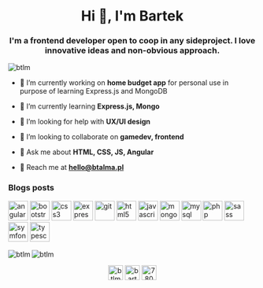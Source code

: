 <h1 align="center">Hi 👋, I'm Bartek</h1>
<h3 align="center">I'm a frontend developer open to coop in any sideproject. I love innovative ideas and non-obvious approach.</h3>

<p align="left"> <img src="https://komarev.com/ghpvc/?username=btlm" alt="btlm" /> </p>

- 🔭 I’m currently working on **home budget app** for personal use in purpose of learning Express.js and MongoDB

- 🌱 I’m currently learning **Express.js, Mongo**

- 🤔 I’m looking for help with **UX/UI design**

- 👯 I’m looking to collaborate on **gamedev, frontend**

- 💬 Ask me about **HTML, CSS, JS, Angular**

- 📧 Reach me at **hello@btalma.pl**

### Blogs posts
<!-- BLOG-POST-LIST:START -->
<!-- BLOG-POST-LIST:END -->

<p align="left"><img src="https://devicons.github.io/devicon/devicon.git/icons/angularjs/angularjs-original.svg" alt="angularjs" width="40" height="40"/> <img src="https://devicons.github.io/devicon/devicon.git/icons/bootstrap/bootstrap-plain.svg" alt="bootstrap" width="40" height="40"/> <img src="https://devicons.github.io/devicon/devicon.git/icons/css3/css3-original-wordmark.svg" alt="css3" width="40" height="40"/> <img src="https://devicons.github.io/devicon/devicon.git/icons/express/express-original-wordmark.svg" alt="express" width="40" height="40"/> <img src="https://www.vectorlogo.zone/logos/git-scm/git-scm-icon.svg" alt="git" width="40" height="40"/> <img src="https://devicons.github.io/devicon/devicon.git/icons/html5/html5-original-wordmark.svg" alt="html5" width="40" height="40"/> <img src="https://devicons.github.io/devicon/devicon.git/icons/javascript/javascript-original.svg" alt="javascript" width="40" height="40"/> <img src="https://devicons.github.io/devicon/devicon.git/icons/mongodb/mongodb-original-wordmark.svg" alt="mongodb" width="40" height="40"/> <img src="https://devicons.github.io/devicon/devicon.git/icons/mysql/mysql-original-wordmark.svg" alt="mysql" width="40" height="40"/> <img src="https://devicons.github.io/devicon/devicon.git/icons/php/php-original.svg" alt="php" width="40" height="40"/> <img src="https://devicons.github.io/devicon/devicon.git/icons/sass/sass-original.svg" alt="sass" width="40" height="40"/> <img src="https://symfony.com/logos/symfony_black_03.svg" alt="symfony" width="40" height="40"/> <img src="https://devicons.github.io/devicon/devicon.git/icons/typescript/typescript-original.svg" alt="typescript" width="40" height="40"/></p><img align="left" src="https://github-readme-stats.vercel.app/api/top-langs/?username=btlm&layout=compact&hide=html" alt="btlm" />

<img align="center" src="https://github-readme-stats.vercel.app/api?username=btlm&show_icons=true" alt="btlm" />

<p align="center">
<a href="https://dev.to/btlm" target="blank"><img align="center" src="https://cdn.jsdelivr.net/npm/simple-icons@3.0.1/icons/dev-dot-to.svg" alt="btlm" height="30" width="30" /></a>
<a href="https://linkedin.com/in/bartosz-talma" target="blank"><img align="center" src="https://cdn.jsdelivr.net/npm/simple-icons@3.0.1/icons/linkedin.svg" alt="bartosz-talma" height="30" width="30" /></a>
<a href="https://stackoverflow.com/users/7808889" target="blank"><img align="center" src="https://cdn.jsdelivr.net/npm/simple-icons@3.0.1/icons/stackoverflow.svg" alt="7808889" height="30" width="30" /></a>
</p>
